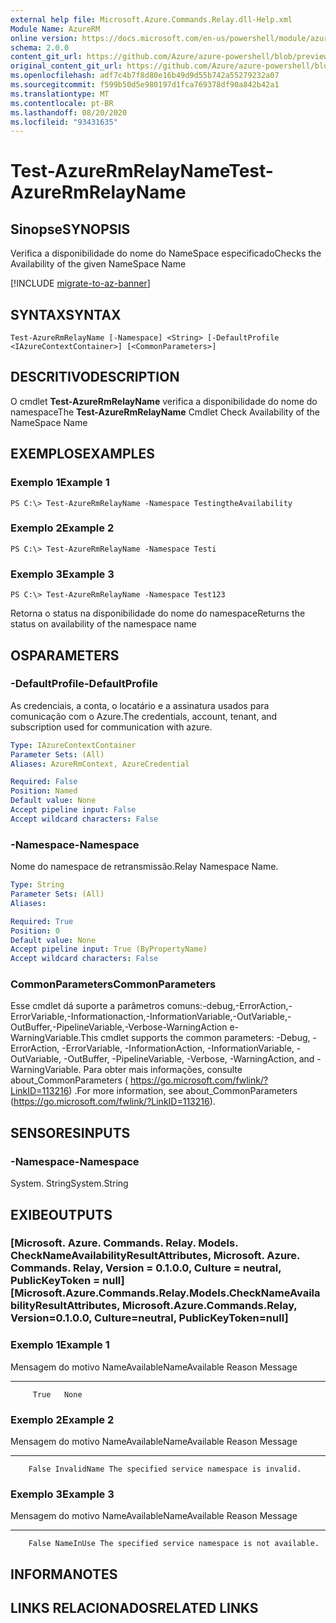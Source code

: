 ```yaml
---
external help file: Microsoft.Azure.Commands.Relay.dll-Help.xml
Module Name: AzureRM
online version: https://docs.microsoft.com/en-us/powershell/module/azurerm.relay/test-azurermrelayname
schema: 2.0.0
content_git_url: https://github.com/Azure/azure-powershell/blob/preview/src/ResourceManager/Relay/Commands.Relay/help/Test-AzureRmRelayName.md
original_content_git_url: https://github.com/Azure/azure-powershell/blob/preview/src/ResourceManager/Relay/Commands.Relay/help/Test-AzureRmRelayName.md
ms.openlocfilehash: adf7c4b7f8d80e16b49d9d55b742a55279232a07
ms.sourcegitcommit: f599b50d5e980197d1fca769378df90a842b42a1
ms.translationtype: MT
ms.contentlocale: pt-BR
ms.lasthandoff: 08/20/2020
ms.locfileid: "93431635"
---
```

# <span data-ttu-id="8fb4f-101">Test-AzureRmRelayName</span><span class="sxs-lookup"><span data-stu-id="8fb4f-101">Test-AzureRmRelayName</span></span>

## <span data-ttu-id="8fb4f-102">Sinopse</span><span class="sxs-lookup"><span data-stu-id="8fb4f-102">SYNOPSIS</span></span>
<span data-ttu-id="8fb4f-103">Verifica a disponibilidade do nome do NameSpace especificado</span><span class="sxs-lookup"><span data-stu-id="8fb4f-103">Checks the Availability of the given NameSpace Name</span></span>

[!INCLUDE [migrate-to-az-banner](../../includes/migrate-to-az-banner.md)]

## <span data-ttu-id="8fb4f-104">SYNTAX</span><span class="sxs-lookup"><span data-stu-id="8fb4f-104">SYNTAX</span></span>

```
Test-AzureRmRelayName [-Namespace] <String> [-DefaultProfile <IAzureContextContainer>] [<CommonParameters>]
```

## <span data-ttu-id="8fb4f-105">DESCRITIVO</span><span class="sxs-lookup"><span data-stu-id="8fb4f-105">DESCRIPTION</span></span>
<span data-ttu-id="8fb4f-106">O cmdlet **Test-AzureRmRelayName** verifica a disponibilidade do nome do namespace</span><span class="sxs-lookup"><span data-stu-id="8fb4f-106">The **Test-AzureRmRelayName** Cmdlet Check Availability of the NameSpace Name</span></span>

## <span data-ttu-id="8fb4f-107">EXEMPLOS</span><span class="sxs-lookup"><span data-stu-id="8fb4f-107">EXAMPLES</span></span>

### <span data-ttu-id="8fb4f-108">Exemplo 1</span><span class="sxs-lookup"><span data-stu-id="8fb4f-108">Example 1</span></span>
```
PS C:\> Test-AzureRmRelayName -Namespace TestingtheAvailability
```

### <span data-ttu-id="8fb4f-109">Exemplo 2</span><span class="sxs-lookup"><span data-stu-id="8fb4f-109">Example 2</span></span>
```
PS C:\> Test-AzureRmRelayName -Namespace Testi
```

### <span data-ttu-id="8fb4f-110">Exemplo 3</span><span class="sxs-lookup"><span data-stu-id="8fb4f-110">Example 3</span></span>
```
PS C:\> Test-AzureRmRelayName -Namespace Test123
```

<span data-ttu-id="8fb4f-111">Retorna o status na disponibilidade do nome do namespace</span><span class="sxs-lookup"><span data-stu-id="8fb4f-111">Returns the status on availability of the namespace name</span></span>

## <span data-ttu-id="8fb4f-112">OS</span><span class="sxs-lookup"><span data-stu-id="8fb4f-112">PARAMETERS</span></span>

### <span data-ttu-id="8fb4f-113">-DefaultProfile</span><span class="sxs-lookup"><span data-stu-id="8fb4f-113">-DefaultProfile</span></span>
<span data-ttu-id="8fb4f-114">As credenciais, a conta, o locatário e a assinatura usados para comunicação com o Azure.</span><span class="sxs-lookup"><span data-stu-id="8fb4f-114">The credentials, account, tenant, and subscription used for communication with azure.</span></span>

```yaml
Type: IAzureContextContainer
Parameter Sets: (All)
Aliases: AzureRmContext, AzureCredential

Required: False
Position: Named
Default value: None
Accept pipeline input: False
Accept wildcard characters: False
```

### <span data-ttu-id="8fb4f-115">-Namespace</span><span class="sxs-lookup"><span data-stu-id="8fb4f-115">-Namespace</span></span>
<span data-ttu-id="8fb4f-116">Nome do namespace de retransmissão.</span><span class="sxs-lookup"><span data-stu-id="8fb4f-116">Relay Namespace Name.</span></span>

```yaml
Type: String
Parameter Sets: (All)
Aliases: 

Required: True
Position: 0
Default value: None
Accept pipeline input: True (ByPropertyName)
Accept wildcard characters: False
```

### <span data-ttu-id="8fb4f-117">CommonParameters</span><span class="sxs-lookup"><span data-stu-id="8fb4f-117">CommonParameters</span></span>
<span data-ttu-id="8fb4f-118">Esse cmdlet dá suporte a parâmetros comuns:-debug,-ErrorAction,-ErrorVariable,-Informationaction,-InformationVariable,-OutVariable,-OutBuffer,-PipelineVariable,-Verbose-WarningAction e-WarningVariable.</span><span class="sxs-lookup"><span data-stu-id="8fb4f-118">This cmdlet supports the common parameters: -Debug, -ErrorAction, -ErrorVariable, -InformationAction, -InformationVariable, -OutVariable, -OutBuffer, -PipelineVariable, -Verbose, -WarningAction, and -WarningVariable.</span></span> <span data-ttu-id="8fb4f-119">Para obter mais informações, consulte about_CommonParameters ( https://go.microsoft.com/fwlink/?LinkID=113216) .</span><span class="sxs-lookup"><span data-stu-id="8fb4f-119">For more information, see about_CommonParameters (https://go.microsoft.com/fwlink/?LinkID=113216).</span></span>

## <span data-ttu-id="8fb4f-120">SENSORES</span><span class="sxs-lookup"><span data-stu-id="8fb4f-120">INPUTS</span></span>

### <span data-ttu-id="8fb4f-121">-Namespace</span><span class="sxs-lookup"><span data-stu-id="8fb4f-121">-Namespace</span></span>
 <span data-ttu-id="8fb4f-122">System. String</span><span class="sxs-lookup"><span data-stu-id="8fb4f-122">System.String</span></span>

## <span data-ttu-id="8fb4f-123">EXIBE</span><span class="sxs-lookup"><span data-stu-id="8fb4f-123">OUTPUTS</span></span>

### <span data-ttu-id="8fb4f-124">[Microsoft. Azure. Commands. Relay. Models. CheckNameAvailabilityResultAttributes, Microsoft. Azure. Commands. Relay, Version = 0.1.0.0, Culture = neutral, PublicKeyToken = null]</span><span class="sxs-lookup"><span data-stu-id="8fb4f-124">[Microsoft.Azure.Commands.Relay.Models.CheckNameAvailabilityResultAttributes, Microsoft.Azure.Commands.Relay, Version=0.1.0.0, Culture=neutral, PublicKeyToken=null]</span></span>

### <span data-ttu-id="8fb4f-125">Exemplo 1</span><span class="sxs-lookup"><span data-stu-id="8fb4f-125">Example 1</span></span>
<span data-ttu-id="8fb4f-126">Mensagem do motivo NameAvailable</span><span class="sxs-lookup"><span data-stu-id="8fb4f-126">NameAvailable Reason Message</span></span>
------------- ------ -------
         True   None

### <span data-ttu-id="8fb4f-127">Exemplo 2</span><span class="sxs-lookup"><span data-stu-id="8fb4f-127">Example 2</span></span>
<span data-ttu-id="8fb4f-128">Mensagem do motivo NameAvailable</span><span class="sxs-lookup"><span data-stu-id="8fb4f-128">NameAvailable      Reason Message</span></span>
-------------      ------ -------
        False InvalidName The specified service namespace is invalid.

### <span data-ttu-id="8fb4f-129">Exemplo 3</span><span class="sxs-lookup"><span data-stu-id="8fb4f-129">Example 3</span></span>
<span data-ttu-id="8fb4f-130">Mensagem do motivo NameAvailable</span><span class="sxs-lookup"><span data-stu-id="8fb4f-130">NameAvailable    Reason Message</span></span>
-------------    ------ -------
        False NameInUse The specified service namespace is not available.

## <span data-ttu-id="8fb4f-131">INFORMA</span><span class="sxs-lookup"><span data-stu-id="8fb4f-131">NOTES</span></span>

## <span data-ttu-id="8fb4f-132">LINKS RELACIONADOS</span><span class="sxs-lookup"><span data-stu-id="8fb4f-132">RELATED LINKS</span></span>

